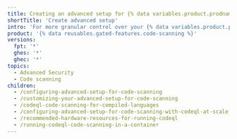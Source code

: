 ```yaml
---
title: Creating an advanced setup for {% data variables.product.prodname_code_scanning %}
shortTitle: 'Create advanced setup'
intro: 'For more granular control over your {% data variables.product.prodname_code_scanning %} configuration, you can secure your code with advanced setup for {% data variables.product.prodname_code_scanning %}.'
product: '{% data reusables.gated-features.code-scanning %}'
versions:
  fpt: '*'
  ghes: '*'
  ghec: '*'
topics:
  - Advanced Security
  - Code scanning
children:
  - /configuring-advanced-setup-for-code-scanning
  - /customizing-your-advanced-setup-for-code-scanning
  - /codeql-code-scanning-for-compiled-languages
  - /configuring-advanced-setup-for-code-scanning-with-codeql-at-scale
  - /recommended-hardware-resources-for-running-codeql
  - /running-codeql-code-scanning-in-a-container
---
```

